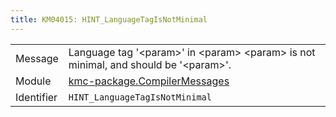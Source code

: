 ```yaml
---
title: KM04015: HINT_LanguageTagIsNotMinimal
---
```


|            |           |
|------------|---------- |
| Message    | Language tag '&lt;param&gt;' in &lt;param&gt; &lt;param&gt; is not minimal, and should be '&lt;param&gt;'\. |
| Module     | [kmc-package.CompilerMessages](kmc-package.compilermessages) |
| Identifier | `HINT_LanguageTagIsNotMinimal` |


